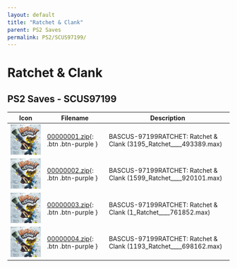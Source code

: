 ```yaml
---
layout: default
title: "Ratchet & Clank"
parent: PS2 Saves
permalink: PS2/SCUS97199/
---
```

# Ratchet & Clank

## PS2 Saves - SCUS97199

| Icon | Filename | Description |
|------|----------|-------------|
| ![Ratchet & Clank](icon0.png) | [00000001.zip](00000001.zip){: .btn .btn-purple } | BASCUS-97199RATCHET: Ratchet & Clank (3195_Ratchet____493389.max) |
| ![Ratchet & Clank](icon0.png) | [00000002.zip](00000002.zip){: .btn .btn-purple } | BASCUS-97199RATCHET: Ratchet & Clank (1599_Ratchet____920101.max) |
| ![Ratchet & Clank](icon0.png) | [00000003.zip](00000003.zip){: .btn .btn-purple } | BASCUS-97199RATCHET: Ratchet & Clank (1_Ratchet____761852.max) |
| ![Ratchet & Clank](icon0.png) | [00000004.zip](00000004.zip){: .btn .btn-purple } | BASCUS-97199RATCHET: Ratchet & Clank (1193_Ratchet____698162.max) |
